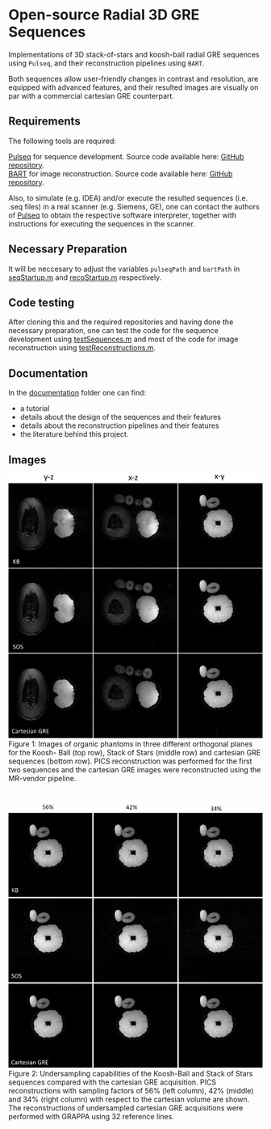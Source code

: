 # Open-source Radial 3D GRE Sequences
Implementations of 3D stack-of-stars and koosh-ball radial GRE sequences using `Pulseq`, and their reconstruction pipelines using `BART`.

Both sequences allow user-friendly changes in contrast and resolution, are equipped with advanced features, and their resulted images are visually on par with a commercial cartesian GRE counterpart.

## Requirements
The following tools are required:

[Pulseq] for sequence development. Source code available here:  <a class="github" href="https://github.com/pulseq/pulseq">GitHub repository</a>. <br/>
[BART] for image reconstruction. Source code available here: <a class="github" href="https://github.com/mrirecon/bart">GitHub repository</a>.

Also, to simulate (e.g. IDEA) and/or execute the resulted sequences (i.e. .seq files) in a real scanner (e.g. Siemens, GE), one can contact the authors of [Pulseq] to obtain the respective software interpreter, together with instructions for executing the sequences in the scanner.

## Necessary Preparation
It will be neccesary to adjust the variables `pulseqPath` and `bartPath` in
[seqStartup.m] and [recoStartup.m] respectively.

## Code testing
After cloning this and the required repositories and having done the necessary preparation, one can test the code for the sequence development using [testSequences.m] and most of the code for image reconstruction using [testReconstructions.m].

## Documentation
In the [documentation] folder one can find:
* a tutorial
* details about the design of the sequences and their features
* details about the reconstruction pipelines and their features
* the literature behind this project. 

## Images
![differentPlanes](./documentation/differentPlanes.png)
Figure 1: Images of organic phantoms in three different orthogonal planes for the Koosh-
Ball (top row), Stack of Stars (middle row) and cartesian GRE sequences (bottom row). PICS reconstruction was performed for the first two sequences and
the cartesian GRE images were reconstructed using the MR-vendor pipeline.
<pre>

</pre>





![undersampling](./documentation/undersampling.png)
Figure 2: Undersampling capabilities of the Koosh-Ball and Stack of Stars sequences
compared with the cartesian GRE acquisition. PICS reconstructions with
sampling factors of 56% (left column), 42% (middle) and 34% (right column)
with respect to the cartesian volume are shown. The reconstructions of
undersampled cartesian GRE acquisitions were performed with GRAPPA
using 32 reference lines.


[//]: # (These are reference links used in the body of this readme)

[Pulseq]: <https://pulseq.github.io/index.html>

[BART]: <https://mrirecon.github.io/bart/>

[seqStartup.m]: <https://github.com/velasqvides/Pulseq3DradialGREsequences/blob/main/sequences/seqStartup.m>

[recoStartup.m]: <https://github.com/velasqvides/Pulseq3DradialGREsequences/blob/main/reconstructions/recoStartup.m>

[testSequences.m]: <https://github.com/velasqvides/Pulseq3DradialGREsequences/blob/main/test/testSequences.m>

[testReconstructions.m]: <https://github.com/velasqvides/Pulseq3DradialGREsequences/blob/main/test/testReconstructions.m>

[documentation]: <https://github.com/velasqvides/Pulseq3DradialGREsequences/tree/main/documentation>



